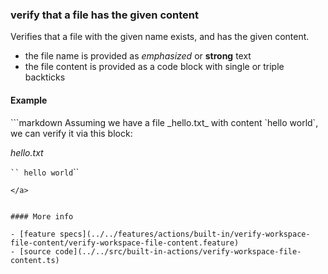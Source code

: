 ﻿### verify that a file has the given content

Verifies that a file with the given name exists,
and has the given content.

- the file name is provided as _emphasized_ or **strong** text
- the file content is provided as a code block with single or triple backticks

#### Example

<a textrun="run-markdown-in-textrun">
```markdown
<a textrun="create-file">
Assuming we have a file _hello.txt_ with content `hello world`,
</a>
we can verify it via this block:
<a textrun="verify-workspace-file-content">

_hello.txt_

` ​`` hello world `​``
</a>

```
</a>


#### More info

- [feature specs](../../features/actions/built-in/verify-workspace-file-content/verify-workspace-file-content.feature)
- [source code](../../src/built-in-actions/verify-workspace-file-content.ts)
```

